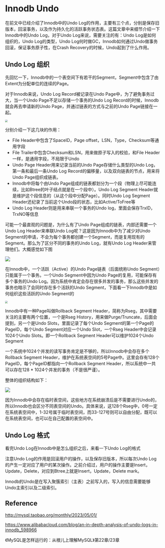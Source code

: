 # Innodb Undo

在前文中已经介绍了Innodb中的Undo Log的作用，主要有三个点，分别是保存旧版本，回滚事务，以及作为持久化的活跃事务状态表。这篇文章中来细节介绍一下Innodb中的Undo Log，对于Undo Log来说，需要关注的有：Undo Log是如何组织的，Undo Log的类型，Undo Log何时做GC，Innodb如何通过Undo做事务回滚，保证事务原子性，在Crash Recovery的时候，Undo起到了什么作用。

## Undo Log 组织

先回忆一下，Innodb中的一个表空间下有若干的Segment，Segment中包含了由Extent为分配单位的连续的Page。

对于Innodb来说，Undo Log Record被记录在Undo Page中，为了避免事务过大，当一个Undo Page不足以存储一个事务的Undo Log Record的时候，Innodb就会再去申请新的Undo Page，并通过链表的方式与之前的Undo Page链接在一起。

<img src="https://picsheep.oss-cn-beijing.aliyuncs.com/pic/20230922090556.png" style="zoom:50%;" />

分别介绍一下这几块的作用：

* File Header中包含了SpaceID，Page offset，LSN，Type，Checksum等通用字段
* File Trailer中包含Checksum和LSN，用来做原子写入的校验，和File Header一样，是通用字段，不局限于Undo
* Undo Page Header用来记录当前的Undo Page存储什么类型的Undo Log，第一条和最后一条Undo Log Record的偏移量，以及双向链表的节点，用来将Undo Page组织成链表。
* Innodb中将每个由Undo Page组成的链表都划分为一个段（物理上尽可能连续，比如Btree的叶子结点就是在一个段中）。Undo Log Segment Header就是维护这个段信息的（从这个段中分配Page）。同时Undo Log Segment Header还纪录了当前这个Undo段的状态，比如Active/ToFree等
* Undo Log Header则是用来串联一个事务的Undo log，里面会保存TrxID，TrxNO等信息

可能一个最直观的问题是，为什么有了Undo Page组成的链表，内部还需要一个Undo Log Header来串联Undo Log呢？这是因为Innodb中为了减少对Undo Segment的申请，不会为每个事务都创建一个Segment，而是复用现有的Segment。那么为了区分不同的事务的Undo Log，就有Undo Log Header来管理他们。大概感觉如下图

![](https://picsheep.oss-cn-beijing.aliyuncs.com/pic/20231001091745.png)

在Innodb中，一个活跃（Active）的Undo Page链表（后面统称Undo Segment）只能属于一个事务。一个Undo Segment中因为Undo Page的复用，可能保存有多个事务的Undo Log。因为系统中肯定会存在很多并发的事务，那么这些并发的事务也暗示了会同时存在多个活跃的Undo Segment，下面看一下Innodb中是如何组织这些活跃的Undo Segment的

<img src="https://picsheep.oss-cn-beijing.aliyuncs.com/pic/20231001093241.png" style="zoom:50%;" />

Innodb中有一种Page叫做Rollback Segment Header，简称为Rseg，其中需要关注的主要有两个位置，一个是Rseg History，用来做Purge/Truncate，后面会提到，另一个是Undo Slots，里面记录了每个Undo Segment的第一个Page的PageID，每个Undo Segment对应一个Undo Slot，一个Rseg Header中会记录1024个Undo Slots。即一个Rollback Segment Header可以维护1024个Undo Segment

一个系统中1024个并发的读写事务肯定是不够的，所以Innodb中会存在多个Rollback Segment Header，维护在系统表空间的5号Page中。这里会存有128个PageID，每个PageID都指向一个Rollback Segment Header，所以系统中一共可以存在128 * 1024个并发的事务（不是很严谨）。

整体的组织结构如下：

![](https://picsheep.oss-cn-beijing.aliyuncs.com/pic/20231001094722.png)

因为Innodb中会存在临时表空间，这些地方在系统崩溃后是不需要进行Undo的，所以Innodb也会区分不同表空间的Undo。具体来说，这128个Rseg中，0号一定在系统表空间中，1-32号属于临时表空间，而33-127号则可以自由分配，既可以在系统表空间，也可以在自己配置的表空间中。

## Undo Log 格式

看完Undo Log在Innodb中是怎么组织之后，来看一下Undo Log的格式

注意Undo Log的作用是回滚用户的操作，以及保存旧版本，所以每次Undo Log的产生一定对应了用户的某次操作。之前介绍过，用户的操作主要是Insert，Update，Delete，对应到Btree上就是Insert，Update，Delete mark。

Innodb的Undo是在写入聚簇索引（主表）之前写入的，写入的信息需要能够Undo主索引以及二级索引。

## Reference

http://mysql.taobao.org/monthly/2023/05/01/

https://www.alibabacloud.com/blog/an-in-depth-analysis-of-undo-logs-in-innodb_598966

《MySQL是怎样运行的：从根儿上理解MySQL》第22章/23章